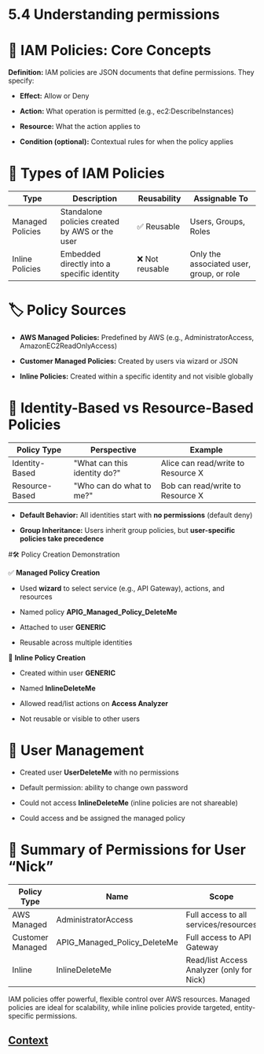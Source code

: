 # 5.4 Understanding permissions 
 
 # 📜 IAM Policies: Core Concepts

**Definition:**
IAM policies are JSON documents that define permissions. They specify:

* **Effect:** Allow or Deny

* **Action:** What operation is permitted (e.g., ec2:DescribeInstances)

* **Resource:** What the action applies to

* **Condition (optional):** Contextual rules for when the policy applies

 # 🧩 Types of IAM Policies

 | Type            | Description                                      | Reusability     | Assignable To                  |
|-----------------|--------------------------------------------------|-----------------|--------------------------------|
| Managed Policies| Standalone policies created by AWS or the user   | ✅ Reusable     | Users, Groups, Roles           |
| Inline Policies | Embedded directly into a specific identity       | ❌ Not reusable | Only the associated user, group, or role |

# 🏷️ Policy Sources
* **AWS Managed Policies:** Predefined by AWS (e.g., AdministratorAccess, AmazonEC2ReadOnlyAccess)

* **Customer Managed Policies:** Created by users via wizard or JSON

* **Inline Policies:** Created within a specific identity and not visible globally

# 🔐 Identity-Based vs Resource-Based Policies

| Policy Type      | Perspective                    | Example                              |
|------------------|-------------------------------|--------------------------------------|
| Identity-Based   | "What can this identity do?"   | Alice can read/write to Resource X   |
| Resource-Based   | "Who can do what to me?"       | Bob can read/write to Resource X     |

* **Default Behavior:** All identities start with **no permissions** (default deny)

* **Group Inheritance:** Users inherit group policies, but **user-specific policies take precedence**

#🛠️ Policy Creation Demonstration

✅ **Managed Policy Creation**

* Used **wizard** to select service (e.g., API Gateway), actions, and resources

* Named policy **APIG_Managed_Policy_DeleteMe**

* Attached to user **GENERIC**

* Reusable across multiple identities

📎 **Inline Policy Creation**

* Created within user **GENERIC**

* Named **InlineDeleteMe**

* Allowed read/list actions on **Access Analyzer**

* Not reusable or visible to other users

# 👤 User Management

* Created user **UserDeleteMe** with no permissions

* Default permission: ability to change own password

* Could not access **InlineDeleteMe** (inline policies are not shareable)

* Could access and be assigned the managed policy

# 🧪 Summary of Permissions for User “Nick”

| Policy Type      | Name                          | Scope                                      |
|------------------|-------------------------------|--------------------------------------------|
| AWS Managed      | AdministratorAccess           | Full access to all services/resources       |
| Customer Managed | APIG_Managed_Policy_DeleteMe  | Full access to API Gateway                 |
| Inline           | InlineDeleteMe                | Read/list Access Analyzer (only for Nick)  |


IAM policies offer powerful, flexible control over AWS resources. Managed policies are ideal for scalability, while inline policies provide targeted, entity-specific permissions.





 ## [Context](./../context.md)